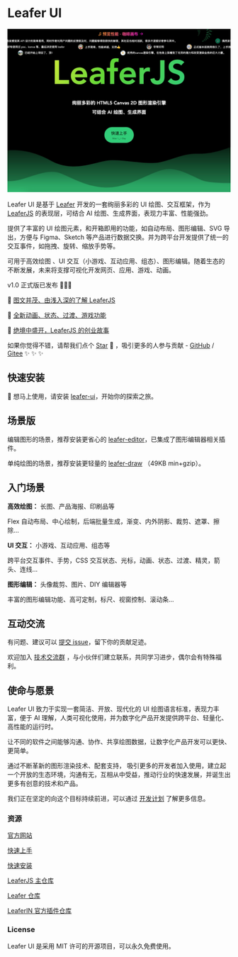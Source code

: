 # Leafer UI

[![LeaferJS](./leaferjs.jpg)](https://www.leaferjs.com)

Leafer UI 是基于 [Leafer](https://github.com/leaferjs/leafer) 开发的一套绚丽多彩的 UI 绘图、交互框架，作为 [LeaferJS](https://www.leaferjs.com) 的表现层，可结合 AI 绘图、生成界面，表现力丰富、性能强劲。

提供了丰富的 UI 绘图元素，和开箱即用的功能，如自动布局、图形编辑、SVG 导出，方便与 Figma、Sketch 等产品进行数据交换。并为跨平台开发提供了统一的交互事件，如拖拽、旋转、缩放手势等。

可用于高效绘图 、UI 交互（小游戏、互动应用、组态）、图形编辑。随着生态的不断发展，未来将支撑可视化开发网页、应用、游戏、动画。

v1.0 正式版已发布 🎉🎉🎉

📗 [图文并茂、由浅入深的了解 LeaferJS](https://leaferjs.com/ui/blog/2024-07-09.html)

📙 [全新动画、状态、过渡、游戏功能](https://leaferjs.com/ui/blog/2024-09-20.html)

📘 [绝境中盛开，LeaferJS 的创业故事](https://leaferjs.com/ui/blog/2024-04-08.html)

如果你觉得不错，请帮我们点个 [Star](https://github.com/leaferjs/ui) 🌟 ，吸引更多的人参与贡献 - [GitHub](https://github.com/leaferjs/ui) / [Gitee](https://gitee.com/leaferjs/ui) ✨ ✨ ✨

## 快速安装

🚀 想马上使用，请安装 [ leafer-ui](https://leaferjs.com/ui/guide/install/ui/start.html)，开始你的探索之旅。

## 场景版

编辑图形的场景，推荐安装更省心的 [leafer-editor](https://leaferjs.com/ui/guide/install/editor/start.html)，已集成了图形编辑器相关插件。

单纯绘图的场景，推荐安装更轻量的 [leafer-draw](https://leaferjs.com/ui/guide/type/draw/start.html) （49KB min+gzip）。

## 入门场景

**高效绘图：** 长图、产品海报、印刷品等

Flex 自动布局、中心绘制，后端批量生成，渐变、内外阴影、裁剪、遮罩、擦除...

**UI 交互：** 小游戏、互动应用、组态等

跨平台交互事件、手势，CSS 交互状态、光标，动画、状态、过渡、精灵，箭头、连线...

**图形编辑：** 头像裁剪、图片、DIY 编辑器等

丰富的图形编辑功能、高可定制，标尺、视窗控制、滚动条...

## 互动交流

有问题、建议可以 [提交 issue](https://github.com/leaferjs/ui/issues)，留下你的贡献足迹。

欢迎加入 [技术交流群](https://leaferjs.com/#contact) ，与小伙伴们建立联系，共同学习进步，偶尔会有特殊福利。

## 使命与愿景

Leafer UI 致力于实现一套简洁、开放、现代化的 UI 绘图语言标准，表现力丰富，便于 AI 理解，人类可视化使用，并为数字化产品开发提供跨平台、轻量化、高性能的运行时。

让不同的软件之间能够沟通、协作、共享绘图数据，让数字化产品开发可以更快、更简单。

通过不断革新的图形渲染技术、配套支持， 吸引更多的开发者加入使用，建立起一个开放的生态环境，沟通有无，互相从中受益，推动行业的快速发展，并诞生出更多有创意的技术和产品。

我们正在坚定的向这个目标持续前进，可以通过 [开发计划](https://www.leaferjs.com/ui/plan/) 了解更多信息。

### 资源

[官方网站](https://www.leaferjs.com)

[快速上手](https://www.leaferjs.com/ui/guide)

[快速安装](https://www.leaferjs.com/ui/guide/start.html)

[LeaferJS 主仓库](https://github.com/leaferjs/LeaferJS)

[Leafer 仓库](https://github.com/leaferjs/leafer)

[LeaferIN 官方插件仓库](https://github.com/leaferjs/in)

### License

Leafer UI 是采用 MIT 许可的开源项目，可以永久免费使用。

